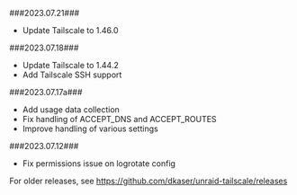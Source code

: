 ###2023.07.21###
- Update Tailscale to 1.46.0

###2023.07.18###
- Update Tailscale to 1.44.2
- Add Tailscale SSH support

###2023.07.17a###
- Add usage data collection
- Fix handling of ACCEPT_DNS and ACCEPT_ROUTES
- Improve handling of various settings

###2023.07.12###
- Fix permissions issue on logrotate config

For older releases, see https://github.com/dkaser/unraid-tailscale/releases
